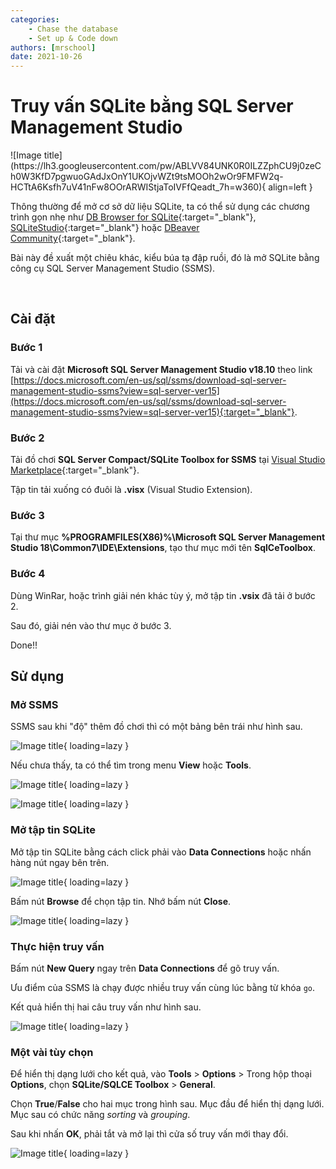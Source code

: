```yaml
---
categories:
    - Chase the database
    - Set up & Code down
authors: [mrschool]
date: 2021-10-26
---
```


# Truy vấn SQLite bằng SQL Server Management Studio

<div class="result" markdown>
![Image title](https://lh3.googleusercontent.com/pw/ABLVV84UNK0R0ILZZphCU9j0zeCh0W3KfD7pgwuoGAdJxOnY1UKOjvWZt9tsMOOh2wOr9FMFW2q-HCTtA6Ksfh7uV41nFw8OOrARWIStjaToIVFfQeadt_7h=w360){ align=left }

Thông thường để mở cơ sở dữ liệu SQLite, ta có thể sử dụng các chương trình gọn nhẹ như [DB Browser for SQLite](https://sqlitebrowser.org/){:target="_blank"}, [SQLiteStudio](https://sqlitestudio.pl/){:target="_blank"} hoặc [DBeaver Community](https://dbeaver.io/){:target="_blank"}.

Bài này đề xuất một chiêu khác, kiểu búa tạ đập ruồi, đó là mở SQLite bằng công cụ SQL Server Management Studio (SSMS).

</div>

<!-- more -->

<br>

## Cài đặt

### Bước 1

Tải và cài đặt **Microsoft SQL Server Management Studio v18.10** theo link [https://docs.microsoft.com/en-us/sql/ssms/download-sql-server-management-studio-ssms?view=sql-server-ver15](https://docs.microsoft.com/en-us/sql/ssms/download-sql-server-management-studio-ssms?view=sql-server-ver15){:target="_blank"}.

### Bước 2

Tải đồ chơi **SQL Server Compact/SQLite Toolbox for SSMS** tại [Visual Studio Marketplace](https://marketplace.visualstudio.com/items?itemName=ErikEJ.SQLServerCompactSQLiteToolboxforSSMS#overview){:target="_blank"}.

Tập tin tải xuống có đuôi là **.visx** (Visual Studio Extension).

### Bước 3

Tại thư mục **%PROGRAMFILES(X86)%\Microsoft SQL Server Management Studio 18\Common7\IDE\Extensions**, tạo thư mục mới tên **SqlCeToolbox**.

### Bước 4

Dùng WinRar, hoặc trình giải nén khác tùy ý, mở tập tin **.vsix** đã tải ở bước 2.

Sau đó, giải nén vào thư mục ở bước 3.

Done!!

## Sử dụng

### Mở SSMS

SSMS sau khi "độ" thêm đồ chơi thì có một bảng bên trái như hình sau.

![Image title](https://lh3.googleusercontent.com/jiwZJCYKTvaVDSt1W6bUHff5r_W0x2vmHNa9QP21f7IwIPHR3PsRt1f7HedzL8N3ErJ4xszzJexADJqp68pshP2moj-8YMJDLg6Etrvw3zbb_52WfQ_ZKkvaqYTiqWnmus6Gk9Kzjzg=w800){ loading=lazy }

Nếu chưa thấy, ta có thể tìm trong menu **View** hoặc **Tools**.

![Image title](https://lh3.googleusercontent.com/qWLisOr-TLHo89Dp2A9ydTA7x5w9ALO8BnHnN9lNYjQaMYq2h0ENrmO4s4anBoRsGXoWDFkyajRCGW724cXYQ3HLDb9AyJYatKjVLLnYfa8A3XUiHQAqLK_SjvUCb8CPahnc198hXkY=w800){ loading=lazy }

![Image title](https://lh3.googleusercontent.com/b0KWHKa0Axm9aZdIeM2yRVAwXuz3eL4W-ZcKX2U1f9NxaRgIJPQhtmy7NkjnyaKfRSNWo7i7Le-v5elvzi_zH7HE3GwDdgTB9iZ6YkXXQBG5Ib1MDT_FRBHQyZT5ybRORlcI6yXCQqo=w800){ loading=lazy }

### Mở tập tin SQLite

Mở tập tin SQLite bằng cách click phải vào **Data Connections** hoặc nhấn hàng nút ngay bên trên.

![Image title](https://lh3.googleusercontent.com/IEOT0Dl76UEXKLO2IAW9deJn3WvRWlcP6Ve_8_gNaQjN0Dy_FESFWpylRTEyUNb_fn6-KHKfNWEbyt7C76aTT6GqJdeZoTC6WvnsSd8woTAdLhADM0AmFeK3JjgkVydezx-B5oAPouE=w800){ loading=lazy }

Bấm nút **Browse** để chọn tập tin. Nhớ bấm nút **Close**.

![Image title](https://lh3.googleusercontent.com/_2oWgQeKrXNuFgYcHHITWeL5sUEu-hxQvZ0qps_RWIwKVu2QMAu58xO8jOAXHpnRXkZ3SDfHcHHoTOrlxS7LMoLOzD-SsKjLgzuRQeZpOXPWHtzyLezv3Mp-BAL8UDYXZmpWgbExLAM=w360){ loading=lazy }

### Thực hiện truy vấn

Bấm nút **New Query** ngay trên **Data Connections** để gõ truy vấn. 

Ưu điểm của SSMS là chạy được nhiều truy vấn cùng lúc bằng từ khóa `go`.

Kết quả hiển thị hai câu truy vấn như hình sau.

![Image title](https://lh3.googleusercontent.com/nAUfDfMVLlep4aNXh74PNfuaPRoRMdi8f_IduMsGPco5OS1fFJumngcweMcNTq9ownz1j3jVicA1K9LGeeAmoC9nGQ_mcaV9Ikfl6kBkKDBtYWj2JY6T7AQEuknkEZxvAP2rQM1Qj58=w800){ loading=lazy }

### Một vài tùy chọn

Để hiển thị dạng lưới cho kết quả, vào **Tools** > **Options** > Trong hộp thoại **Options**, chọn **SQLite/SQLCE Toolbox** > **General**.

Chọn **True**/**False** cho hai mục trong hình sau. Mục đầu để hiển thị dạng lưới. Mục sau có chức năng *sorting* và *grouping*.

Sau khi nhấn **OK**, phải tắt và mở lại thì cửa số truy vấn mới thay đổi.

![Image title](https://lh3.googleusercontent.com/18LK5WqbnrHpqMo8Q-pRAKd6n8sSjRyejjv8I5iegcbJ6E46lNMQCLiLYrVMBr5em70htJA79z9_HlJl14MbtjL6r0HcorhbwgU-hYiBLPSE54Lx4ehfLn7NhSpD5NbgDxBiGA73Mmg=w800){ loading=lazy }